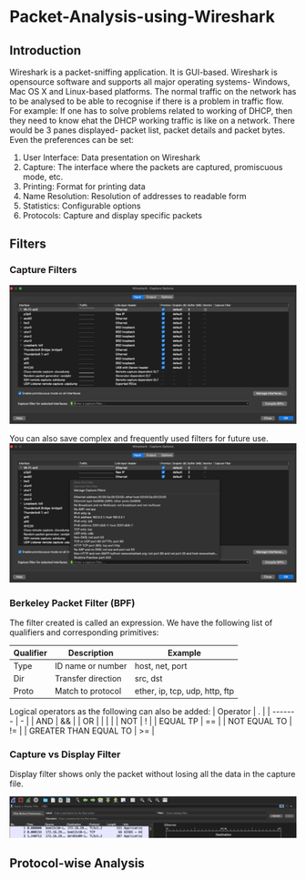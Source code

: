 # Packet-Analysis-using-Wireshark

## Introduction
Wireshark is a packet-sniffing application. It is GUI-based. Wireshark is opensource software and supports all major operating systems- Windows, Mac OS X and Linux-based platforms. 
The normal traffic on the network has to be analysed to be able to recognise if there is a problem in traffic flow. For example: If one has to solve problems related to working of DHCP, then they need to know ehat the DHCP working traffic is like on a network.
There would be 3 panes displayed- packet list, packet details and packet bytes. Even the preferences can be set:

1. User Interface: Data presentation on Wireshark
2. Capture: The interface where the packets are captured, promiscuous mode, etc.
3. Printing: Format for printing data
4. Name Resolution: Resolution of addresses to readable form
5. Statistics: Configurable options
6. Protocols: Capture and display specific packets

## Filters

### Capture Filters

![Capture options](/Images/capture_filter_input.png)

You can also save complex and frequently used filters for future use.
![user-defined_filters](/Images/user-defined_filters.png)

### Berkeley Packet Filter (BPF)
The filter created is called an expression. We have the following list of qualifiers and corresponding primitives:

| Qualifier | Description | Example |
| --------- | ----------- | ------- |
| Type | ID name or number | host, net, port |
| Dir | Transfer direction | src, dst |
| Proto | Match to protocol | ether, ip, tcp, udp, http, ftp |

Logical operators as the following can also be added:
| Operator | . |
| ------- | - |
| AND | && |
| OR | \| \| |
| NOT | ! |
| EQUAL TP | == |
| NOT EQUAL TO | != |
| GREATER THAN EQUAL TO | >= |

### Capture vs Display Filter
Display filter shows only the packet without losing all the data in the capture file. 

![Display filter pane](/Images/display_filter_pane.png)

## Protocol-wise Analysis
